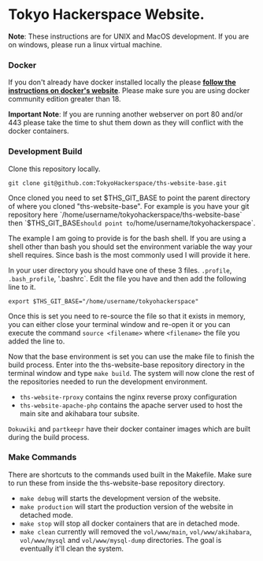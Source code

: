# Tokyo Hackerspace Website.


**Note**:  These instructions are for UNIX and MacOS development. If you are on windows, please run a linux virtual machine.

### Docker

If you don't already have docker installed locally the please [**follow the instructions on docker's website**](https://docs.docker.com/install/).  Please make sure you are using docker community edition greater than 18.

**Important Note**:  If you are running another webserver on port 80 and/or 443 please take the time to shut them down as they will conflict with the docker containers.


### Development Build

Clone this repository locally.

`git clone git@github.com:TokyoHackerspace/ths-website-base.git`

Once cloned you need to set $THS_GIT_BASE to point the parent directory of where you cloned "ths-website-base".  For example is you have your git repository here `/home/username/tokyohackerspace/ths-website-base` then `$THS_GIT_BASE` should point to `/home/username/tokyohackerspace`.  

The example I am going to provide is for the bash shell.  If you are using a shell other than bash you should set the environment variable the way your shell requires.  Since bash is the most commonly used I will provide it here.

In your user directory you should have one of these 3 files. `.profile`, `.bash_profile`, '.bashrc`.  Edit the file you have and then add the following line to it.

```
export $THS_GIT_BASE="/home/username/tokyohackerspace"
```

Once this is set you need to re-source the file so that it exists in memory, you can either close your terminal window and re-open it or you can execute the command `source <filename>` where `<filename>` the file you added the line to.

Now that the base environment is set you can use the make file to finish the build process.  Enter into the ths-website-base repository directory in the terminal window and type `make build`.  The system will now clone the rest of the repositories needed to run the development environment.

* `ths-website-rproxy` contains the nginx reverse proxy configuration
* `ths-website-apache-php` contains the apache server used to host the main site and akihabara tour subsite.

`Dokuwiki` and `partkeepr` have their docker container images which are built during the build process.

### Make Commands

There are shortcuts to the commands used built in the Makefile.  Make sure to run these from inside the ths-website-base repository directory.

* `make debug` will starts the development version of the website.
* `make production` will start the production version of the website in detached mode.
* `make stop` will stop all docker containers that are in detached mode.
* `make clean` currently will removed the `vol/www/main`, `vol/www/akihabara`, `vol/www/mysql` and `vol/www/mysql-dump` directories.  The goal is eventually it'll clean the system.







